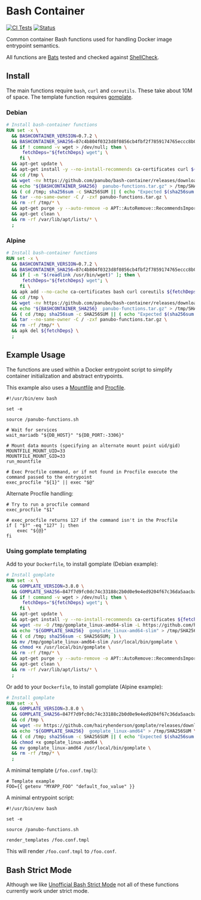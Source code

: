 # Bash Container

[![CI Tests](https://github.com/panubo/bash-container/workflows/CI%20Tests/badge.svg)](https://github.com/panubo/bash-container/actions)
[![Status](https://img.shields.io/badge/status-STABLE-green.svg)]()

Common container Bash functions used for handling Docker image entrypoint semantics.

All functions are [Bats](https://github.com/bats-core/bats-core) tested and checked against [ShellCheck](https://github.com/koalaman/shellcheck).

## Install

The main functions require `bash`, `curl` and `coreutils`. These take about 10M of space. The template function requires [gomplate](https://github.com/hairyhenderson/gomplate/).

### Debian

```Dockerfile
# Install bash-container functions
RUN set -x \
  && BASHCONTAINER_VERSION=0.7.2 \
  && BASHCONTAINER_SHA256=87c4b804f0323d8f0856cb4fbf2f7859174765eccc8b0ac2d99b767cecdcf5c6 \
  && if ! command -v wget > /dev/null; then \
      fetchDeps="${fetchDeps} wget"; \
     fi \
  && apt-get update \
  && apt-get install -y --no-install-recommends ca-certificates curl ${fetchDeps} \
  && cd /tmp \
  && wget -nv https://github.com/panubo/bash-container/releases/download/v${BASHCONTAINER_VERSION}/panubo-functions.tar.gz \
  && echo "${BASHCONTAINER_SHA256}  panubo-functions.tar.gz" > /tmp/SHA256SUM \
  && ( cd /tmp; sha256sum -c SHA256SUM || ( echo "Expected $(sha256sum panubo-functions.tar.gz)"; exit 1; )) \
  && tar --no-same-owner -C / -zxf panubo-functions.tar.gz \
  && rm -rf /tmp/* \
  && apt-get purge -y --auto-remove -o APT::AutoRemove::RecommendsImportant=false ${fetchDeps} \
  && apt-get clean \
  && rm -rf /var/lib/apt/lists/* \
  ;
```

### Alpine

```Dockerfile
# Install bash-container functions
RUN set -x \
  && BASHCONTAINER_VERSION=0.7.2 \
  && BASHCONTAINER_SHA256=87c4b804f0323d8f0856cb4fbf2f7859174765eccc8b0ac2d99b767cecdcf5c6 \
  && if [ -n "$(readlink /usr/bin/wget)" ]; then \
      fetchDeps="${fetchDeps} wget"; \
     fi \
  && apk add --no-cache ca-certificates bash curl coreutils ${fetchDeps} \
  && cd /tmp \
  && wget -nv https://github.com/panubo/bash-container/releases/download/v${BASHCONTAINER_VERSION}/panubo-functions.tar.gz \
  && echo "${BASHCONTAINER_SHA256}  panubo-functions.tar.gz" > /tmp/SHA256SUM \
  && ( cd /tmp; sha256sum -c SHA256SUM || ( echo "Expected $(sha256sum panubo-functions.tar.gz)"; exit 1; )) \
  && tar --no-same-owner -C / -zxf panubo-functions.tar.gz \
  && rm -rf /tmp/* \
  && apk del ${fetchDeps} \
  ;
```

## Example Usage

The functions are used within a Docker entrypoint script to simplify container initialization and abstract entrypoints.

This example also uses a [Mountfile](https://github.com/voltgrid/voltgrid-pie/blob/master/docs/mountfile.md) and [Procfile](https://devcenter.heroku.com/articles/procfile#procfile-format).

```shell
#!/usr/bin/env bash

set -e

source /panubo-functions.sh

# Wait for services
wait_mariadb "${DB_HOST}" "${DB_PORT:-3306}"

# Mount data mounts (specifying an alternate mount point uid/gid)
MOUNTFILE_MOUNT_UID=33
MOUNTFILE_MOUNT_GID=33
run_mountfile

# Exec Procfile command, or if not found in Procfile execute the command passed to the entrypoint
exec_procfile "${1}" || exec "$@"
```

Alternate Procfile handling:

```shell
# Try to run a procfile command
exec_procfile "$1"

# exec_procfile returns 127 if the command isn't in the Procfile
if [ "$?" -eq "127" ]; then
	exec "${@}"
fi

```

### Using gomplate templating

Add to your `Dockerfile`, to install gomplate (Debian example):

```Dockerfile
# Install gomplate
RUN set -x \
  && GOMPLATE_VERSION=3.8.0 \
  && GOMPLATE_SHA256=847f7d9fc0dc74c33188c2b0d0e9e4ed9204f67c36da5aacbab324f8bfbf29c9 \
  && if ! command -v wget > /dev/null; then \
      fetchDeps="${fetchDeps} wget"; \
     fi \
  && apt-get update \
  && apt-get install -y --no-install-recommends ca-certificates ${fetchDeps} \
  && wget -nv -O /tmp/gomplate_linux-amd64-slim -L https://github.com/hairyhenderson/gomplate/releases/download/v${GOMPLATE_VERSION}/gomplate_linux-amd64-slim \
  && echo "${GOMPLATE_SHA256}  gomplate_linux-amd64-slim" > /tmp/SHA256SUM \
  && ( cd /tmp; sha256sum -c SHA256SUM; ) \
  && mv /tmp/gomplate_linux-amd64-slim /usr/local/bin/gomplate \
  && chmod +x /usr/local/bin/gomplate \
  && rm -rf /tmp/* \
  && apt-get purge -y --auto-remove -o APT::AutoRemove::RecommendsImportant=false ${fetchDeps} \
  && apt-get clean \
  && rm -rf /var/lib/apt/lists/* \
  ;
```

Or add to your `Dockerfile`, to install gomplate (Alpine example):

```Dockerfile
# Install gomplate
RUN set -x \
  && GOMPLATE_VERSION=3.8.0 \
  && GOMPLATE_SHA256=847f7d9fc0dc74c33188c2b0d0e9e4ed9204f67c36da5aacbab324f8bfbf29c9 \
  && cd /tmp \
  && wget -nv https://github.com/hairyhenderson/gomplate/releases/download/v${GOMPLATE_VERSION}/gomplate_linux-amd64 \
  && echo "${GOMPLATE_SHA256}  gomplate_linux-amd64" > /tmp/SHA256SUM \
  && ( cd /tmp; sha256sum -c SHA256SUM || ( echo "Expected $(sha256sum gomplate_linux-amd64)"; exit 1; )) \
  && chmod +x gomplate_linux-amd64 \
  && mv gomplate_linux-amd64 /usr/local/bin/gomplate \
  && rm -rf /tmp/* \
  ;
```

A minimal template (`/foo.conf.tmpl`):

```
# Template example
FOO={{ getenv "MYAPP_FOO" "default_foo_value" }}
```

A minimal entrypoint script:

```shell
#!/usr/bin/env bash

set -e

source /panubo-functions.sh

render_templates /foo.conf.tmpl
```

This will render `/foo.conf.tmpl` to `/foo.conf`.

## Bash Strict Mode

Although we like [Unofficial Bash Strict Mode](http://redsymbol.net/articles/unofficial-bash-strict-mode/) not all of these functions currently work under strict mode.
